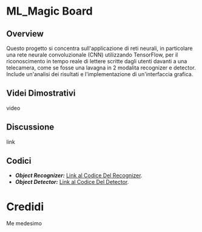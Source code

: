 # ML_Magic Board
## Overview
Questo progetto si concentra sull'applicazione di reti neurali, in particolare una rete neurale convoluzionale (CNN) utilizzando TensorFlow, per il riconoscimento in tempo reale di lettere scritte dagli utenti davanti a una telecamera, come se fosse una lavagna in 2 modalita recognizer e detector. Include un'analisi dei risultati e l'implementazione di un'interfaccia grafica.

## Videi Dimostrativi

video

## Discussione

link

## Codici
- **_Object Recognizer:_**
  [Link al Codice Del Recognizer](ASCII_ObjectReconizer.ipynb).
- **_Object Detector:_**
  [Link al Codice Del Detector](ASCII_ObjectDetector.ipynb).

# Credidi
Me medesimo
